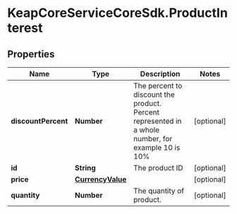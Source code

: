 # KeapCoreServiceCoreSdk.ProductInterest

## Properties

Name | Type | Description | Notes
------------ | ------------- | ------------- | -------------
**discountPercent** | **Number** | The percent to discount the product. Percent represented in a whole number, for example 10 is 10% | [optional] 
**id** | **String** | The product ID | [optional] 
**price** | [**CurrencyValue**](CurrencyValue.md) |  | [optional] 
**quantity** | **Number** | The quantity of product. | [optional] 


